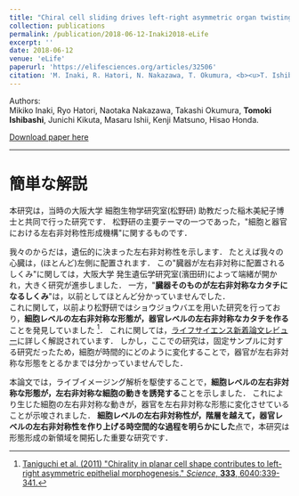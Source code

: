 ```yaml
---
title: "Chiral cell sliding drives left-right asymmetric organ twisting"
collection: publications
permalink: /publication/2018-06-12-Inaki2018-eLife
excerpt: ''
date: 2018-06-12
venue: 'eLife'
paperurl: 'https://elifesciences.org/articles/32506'
citation: 'M. Inaki, R. Hatori, N. Nakazawa, T. Okumura, <b><u>T. Ishibashi</u></b>, J. Kikuta, M. Ishii, K. Matsuno, H. Honda. &quot;Chiral cell sliding drives left-right asymmetric organ twisting.&quot; <i>eLife</i> 2018;7:e32506.'
---
```


Authors:  
Mikiko Inaki, Ryo Hatori, Naotaka Nakazawa, Takashi Okumura, **Tomoki Ishibashi**, Junichi Kikuta, Masaru Ishii, Kenji Matsuno, Hisao Honda.

[Download paper here](https://elifesciences.org/download/aHR0cHM6Ly9jZG4uZWxpZmVzY2llbmNlcy5vcmcvYXJ0aWNsZXMvMzI1MDYvZWxpZmUtMzI1MDYtdjEucGRm/elife-32506-v1.pdf?_hash=ANR5BoC6OawUy7vkl1P9bqPAcHlnluIy%2BJMD%2B7vEvWU%3D)

---

# 簡単な解説

本研究は，当時の大阪大学 細胞生物学研究室(松野研) 助教だった稲木美紀子博士と共同で行った研究です．
松野研の主要テーマの一つであった，"細胞と器官における左右非対称性形成機構"に関するものです．

我々のからだは，遺伝的に決まった左右非対称性を示します．
たとえば我々の心臓は，(ほとんど)左側に配置されます．
この"臓器が左右非対称に配置されるしくみ"に関しては，大阪大学 発生遺伝学研究室(濱田研)によって端緒が開かれ，大きく研究が進歩しました．
一方，"**臓器そのものが左右非対称なカタチになるしくみ**"は，以前としてほとんど分かっていませんでした．  
これに関して，以前より松野研ではショウジョウバエを用いた研究を行っており，**細胞レベルの左右非対称な形態が，器官レベルの左右非対称なカタチを作る**ことを発見していました [^1]．
これに関しては，[ライフサイエンス新着論文レビュー](http://first.lifesciencedb.jp/archives/3380)に詳しく解説されています．
しかし，ここでの研究は，固定サンプルに対する研究だったため，細胞が時間的にどのように変化することで，器官が左右非対称な形態をとるかまでは分かっていませんでした．

本論文では，ライブイメージング解析を駆使することで，**細胞レベルの左右非対称な形態が，左右非対称な細胞の動きを誘発する**ことを示しました．
これにより生じた細胞の左右非対称な動きが，器官を左右非対称な形態に変化させていることが示唆されました．
**細胞レベルの左右非対称性が，階層を越えて，器官レベルの左右非対称性を作り上げる時空間的な過程を明らかにした**点で，本研究は形態形成の新領域を開拓した重要な研究です．

[^1]: [Taniguchi et al. (2011) "Chirality in planar cell shape contributes to left-right asymmetric epithelial morphogenesis." *Science*, **333**, 6040:339-341.](https://science.sciencemag.org/content/333/6040/339.long)
